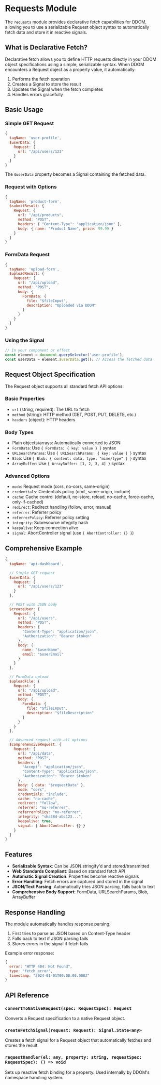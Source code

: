 # Requests Module

The `requests` module provides declarative fetch capabilities for DDOM, allowing you to use a serializable Request object syntax to automatically fetch data and store it in reactive signals.

## What is Declarative Fetch?

Declarative fetch allows you to define HTTP requests directly in your DDOM object specifications using a simple, serializable syntax. When DDOM encounters a Request object as a property value, it automatically:

1. Performs the fetch operation
2. Creates a Signal to store the result
3. Updates the Signal when the fetch completes
4. Handles errors gracefully

## Basic Usage

### Simple GET Request

```javascript
{
  tagName: 'user-profile',
  $userData: {
    Request: {
      url: "/api/users/123"
    }
  }
}
```

The `$userData` property becomes a Signal containing the fetched data.

### Request with Options

```javascript
{
  tagName: 'product-form',
  $submitResult: {
    Request: {
      url: "/api/products",
      method: "POST",
      headers: { "Content-Type": "application/json" },
      body: { name: "Product Name", price: 99.99 }
    }
  }
}
```

### FormData Request

```javascript
{
  tagName: 'upload-form',
  $uploadResult: {
    Request: {
      url: "/api/upload",
      method: "POST",
      body: {
        FormData: {
          file: "$fileInput",
          description: "Uploaded via DDOM"
        }
      }
    }
  }
}
```

### Using the Signal

```javascript
// In your component or effect
const element = document.querySelector('user-profile');
const userData = element.$userData.get(); // Access the fetched data
```

## Request Object Specification

The Request object supports all standard fetch API options:

### Basic Properties
- `url` (string, required): The URL to fetch
- `method` (string): HTTP method (GET, POST, PUT, DELETE, etc.)
- `headers` (object): HTTP headers

### Body Types
- Plain objects/arrays: Automatically converted to JSON
- `FormData`: Use `{ FormData: { key: value } }` syntax
- `URLSearchParams`: Use `{ URLSearchParams: { key: value } }` syntax
- `Blob`: Use `{ Blob: { content: data, type: "mime/type" } }` syntax
- `ArrayBuffer`: Use `{ ArrayBuffer: [1, 2, 3, 4] }` syntax

### Advanced Options
- `mode`: Request mode (cors, no-cors, same-origin)
- `credentials`: Credentials policy (omit, same-origin, include)
- `cache`: Cache control (default, no-store, reload, no-cache, force-cache, only-if-cached)
- `redirect`: Redirect handling (follow, error, manual)
- `referrer`: Referrer policy
- `referrerPolicy`: Referrer policy setting
- `integrity`: Subresource integrity hash
- `keepalive`: Keep connection alive
- `signal`: AbortController signal (use `{ AbortController: {} }`)

## Comprehensive Example

```javascript
{
  tagName: 'api-dashboard',
  
  // Simple GET request
  $userData: {
    Request: {
      url: "/api/users/123"
    }
  },
  
  // POST with JSON body
  $createUser: {
    Request: {
      url: "/api/users",
      method: "POST",
      headers: {
        "Content-Type": "application/json",
        "Authorization": "Bearer $token"
      },
      body: {
        name: "$userName",
        email: "$userEmail"
      }
    }
  },
  
  // FormData upload
  $uploadFile: {
    Request: {
      url: "/api/upload",
      method: "POST",
      body: {
        FormData: {
          file: "$fileInput",
          description: "$fileDescription"
        }
      }
    }
  },
  
  // Advanced request with all options
  $comprehensiveRequest: {
    Request: {
      url: "/api/data",
      method: "POST",
      headers: {
        "Accept": "application/json",
        "Content-Type": "application/json",
        "Authorization": "Bearer $token"
      },
      body: { data: "$requestData" },
      mode: "cors",
      credentials: "include",
      cache: "no-cache",
      redirect: "follow",
      referrer: "no-referrer",
      referrerPolicy: "no-referrer",
      integrity: "sha384-abc123...",
      keepalive: true,
      signal: { AbortController: {} }
    }
  }
}
```

## Features

- **Serializable Syntax**: Can be JSON.stringify'd and stored/transmitted
- **Web Standards Compliant**: Based on standard fetch API
- **Automatic Signal Creation**: Properties become reactive signals
- **Error Handling**: Fetch errors are captured and stored in the signal
- **JSON/Text Parsing**: Automatically tries JSON parsing, falls back to text
- **Comprehensive Body Support**: FormData, URLSearchParams, Blob, ArrayBuffer

## Response Handling

The module automatically handles response parsing:

1. First tries to parse as JSON based on Content-Type header
2. Falls back to text if JSON parsing fails
3. Stores errors in the signal if fetch fails

Example error response:
```javascript
{ 
  error: "HTTP 404: Not Found",
  type: "fetch_error",
  timestamp: "2024-01-01T00:00:00.000Z"
}
```

## API Reference

### `convertToNativeRequest(spec: RequestSpec): Request`

Converts a Request specification to a native Request object.

### `createFetchSignal(request: Request): Signal.State<any>`

Creates a fetch signal for a Request object that automatically fetches and stores the result.

### `requestHandler(el: any, property: string, requestSpec: RequestSpec): () => void`

Sets up reactive fetch binding for a property. Used internally by DDOM's namespace handling system.